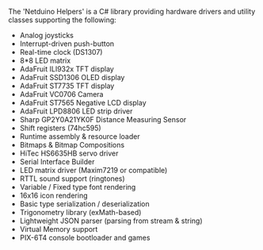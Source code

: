 The 'Netduino Helpers' is a C# library providing hardware drivers and utility classes supporting the following:

* Analog joysticks
* Interrupt-driven push-button
* Real-time clock (DS1307)
* 8*8 LED matrix
* AdaFruit ILI932x TFT display
* AdaFruit SSD1306 OLED display
* AdaFruit ST7735 TFT display
* AdaFruit VC0706 Camera
* AdaFruit ST7565 Negative LCD display
* AdaFruit LPD8806 LED strip driver
* Sharp GP2Y0A21YK0F Distance Measuring Sensor
* Shift registers (74hc595)
* Runtime assembly & resource loader
* Bitmaps & Bitmap Compositions
* HiTec HS6635HB servo driver
* Serial Interface Builder
* LED matrix driver (Maxim7219 or compatible)
* RTTL sound support (ringtones)
* Variable / Fixed type font rendering
* 16x16 icon rendering
* Basic type serialization / deserialization
* Trigonometry library (exMath-based)
* Lightweight JSON parser (parsing from stream & string)
* Virtual Memory support
* PIX-6T4 console bootloader and games

